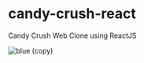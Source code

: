 # candy-crush-react
Candy Crush Web Clone using ReactJS

![blue (copy)](https://user-images.githubusercontent.com/47946171/193911969-fc41f062-599f-4a88-9011-9369c89f9e73.png)
